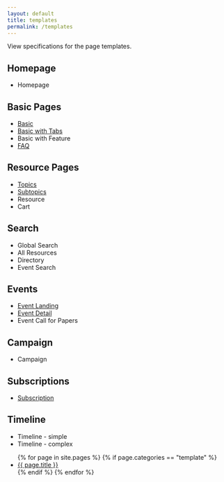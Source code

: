 ```yaml
---
layout: default
title: templates
permalink: /templates
---
```


View specifications for the page templates.

## Homepage
- Homepage 

## Basic Pages
- [Basic](/basic)
- [Basic with Tabs](/basic-tabs)
- Basic with Feature
- [FAQ](/faq-template)

## Resource Pages
- [Topics](/topics-template)
- [Subtopics](/subtopics-template)
- Resource
- Cart

## Search
- Global Search
- All Resources
- Directory
- Event Search

## Events
- [Event Landing](/events-landing-template)
- [Event Detail](/event-details)
- Event Call for Papers

## Campaign
- Campaign

## Subscriptions
- [Subscription](subscriptions-template)

## Timeline
- Timeline - simple
- Timeline - complex


<ul>
{% for page in site.pages %}
    {% if page.categories == "template" %}
        <li><a href="{{ page.url }}">{{ page.title }}</a></li>
    {% endif %}
{% endfor %}
</ul>